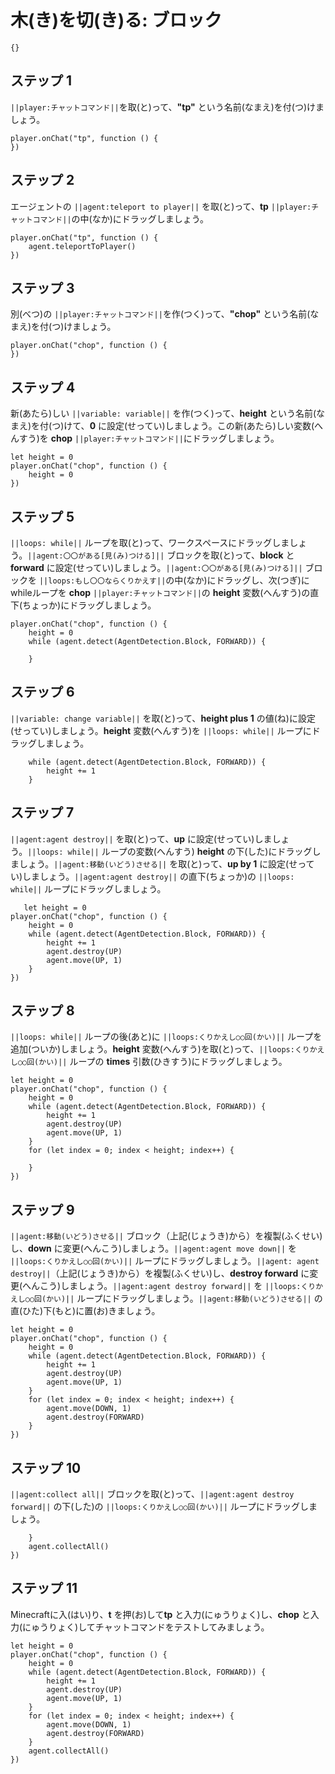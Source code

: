 # 木(き)を切(き)る: ブロック


```template
{}
```

## ステップ 1
``||player:チャットコマンド||``を取(と)って、**"tp"** という名前(なまえ)を付(つ)けましょう。

```blocks
player.onChat("tp", function () {
})
```

## ステップ 2
エージェントの ``||agent:teleport to player||`` を取(と)って、**tp** ``||player:チャットコマンド||``の中(なか)にドラッグしましょう。

```blocks
player.onChat("tp", function () {
    agent.teleportToPlayer()
})
```

## ステップ 3

別(べつ)の ``||player:チャットコマンド||``を作(つく)って、**"chop"** という名前(なまえ)を付(つ)けましょう。

```blocks
player.onChat("chop", function () {
})
```

## ステップ 4

新(あたら)しい ``||variable: variable||`` を作(つく)って、**height** という名前(なまえ)を付(つ)けて、**0** に設定(せってい)しましょう。この新(あたら)しい変数(へんすう)を **chop** ``||player:チャットコマンド||``にドラッグしましょう。

```blocks
let height = 0
player.onChat("chop", function () {
    height = 0
})
```

## ステップ 5

``||loops: while||`` ループを取(と)って、ワークスペースにドラッグしましょう。``||agent:〇〇がある[見(み)つける]||`` ブロックを取(と)って、**block** と **forward** に設定(せってい)しましょう。``||agent:〇〇がある[見(み)つける]||`` ブロックを ``||loops:もし〇〇ならくりかえす||``の中(なか)にドラッグし、次(つぎ)にwhileループを **chop** ``||player:チャットコマンド||``の **height** 変数(へんすう)の直下(ちょっか)にドラッグしましょう。

```blocks
player.onChat("chop", function () {
    height = 0
    while (agent.detect(AgentDetection.Block, FORWARD)) {
    	
    }
```

## ステップ 6

``||variable: change variable||`` を取(と)って、**height plus 1** の値(ね)に設定(せってい)しましょう。**height** 変数(へんすう)を ``||loops: while||`` ループにドラッグしましょう。

```blocks
    while (agent.detect(AgentDetection.Block, FORWARD)) {
        height += 1
    }
```

## ステップ 7

``||agent:agent destroy||`` を取(と)って、**up** に設定(せってい)しましょう。``||loops: while||`` ループの変数(へんすう) **height** の下(した)にドラッグしましょう。``||agent:移動(いどう)させる||`` を取(と)って、**up by 1** に設定(せってい)しましょう。``||agent:agent destroy||`` の直下(ちょっか)の ``||loops: while||`` ループにドラッグしましょう。

```blocks
   let height = 0
player.onChat("chop", function () {
    height = 0
    while (agent.detect(AgentDetection.Block, FORWARD)) {
        height += 1
        agent.destroy(UP)
        agent.move(UP, 1)
    }
})
```


## ステップ 8

``||loops: while||`` ループの後(あと)に ``||loops:くりかえし○○回(かい)||`` ループを追加(ついか)しましょう。**height** 変数(へんすう)を取(と)って、``||loops:くりかえし○○回(かい)||`` ループの **times** 引数(ひきすう)にドラッグしましょう。

```blocks
let height = 0
player.onChat("chop", function () {
    height = 0
    while (agent.detect(AgentDetection.Block, FORWARD)) {
        height += 1
        agent.destroy(UP)
        agent.move(UP, 1)
    }
    for (let index = 0; index < height; index++) {
    	
    }
})
```

## ステップ 9

``||agent:移動(いどう)させる||`` ブロック（上記(じょうき)から）を複製(ふくせい)し、**down** に変更(へんこう)しましょう。``||agent:agent move down||`` を ``||loops:くりかえし○○回(かい)||`` ループにドラッグしましょう。``||agent: agent destroy||``（上記(じょうき)から）を複製(ふくせい)し、**destroy forward** に変更(へんこう)しましょう。``||agent:agent destroy forward||`` を ``||loops:くりかえし○○回(かい)||`` ループにドラッグしましょう。``||agent:移動(いどう)させる||`` の直(ひた)下(もと)に置(お)きましょう。

```blocks
let height = 0
player.onChat("chop", function () {
    height = 0
    while (agent.detect(AgentDetection.Block, FORWARD)) {
        height += 1
        agent.destroy(UP)
        agent.move(UP, 1)
    }
    for (let index = 0; index < height; index++) {
        agent.move(DOWN, 1)
        agent.destroy(FORWARD)
    }
})

```

## ステップ 10

``||agent:collect all||`` ブロックを取(と)って、``||agent:agent destroy forward||`` の下(した)の ``||loops:くりかえし○○回(かい)||`` ループにドラッグしましょう。

```blocks
    }
    agent.collectAll()
})
```

## ステップ 11

Minecraftに入(はい)り、**t** を押(お)して**tp** と入力(にゅうりょく)し、**chop** と入力(にゅうりょく)してチャットコマンドをテストしてみましょう。
```blocks
let height = 0
player.onChat("chop", function () {
    height = 0
    while (agent.detect(AgentDetection.Block, FORWARD)) {
        height += 1
        agent.destroy(UP)
        agent.move(UP, 1)
    }
    for (let index = 0; index < height; index++) {
        agent.move(DOWN, 1)
        agent.destroy(FORWARD)
    }
    agent.collectAll()
})
```